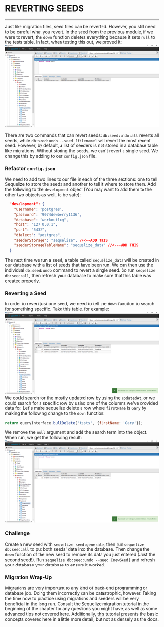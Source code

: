# REVERTING SEEDS
---

Just like migration files, seed files can be reverted. However, you still need to be careful what you revert. In the seed from the previous module, if we were to revert, the `down` function deletes everything because it sets `null` to the tests table. In fact, when testing this out, we proved it: <br>
![oops](assets/gitRekt.png) <br>

There are two commands that can revert seeds: `db:seed:undo:all` reverts all seeds, while `db:seed:undo --seed [filename]` will revert the most recent seed. However, by default, a list of seeders is not stored in a database table like migrations. Without storing the seeds, we can't revert a single seed. We change this by adding to our `config.json` file.

### Refactor `config.json`
We need to add two lines to our file in each of the three sections: one to tell Sequelize to store the seeds and another to tell it where to store them. Add the following to the `development` object (You may want to add them to the other two objects as well, to be safe):
```json
  "development": {
    "username": "postgres", 
    "password": "9074dewberry1136",  
    "database": "workoutlog",
    "host": "127.0.0.1",
    "port": "5432",
    "dialect": "postgres",
    "seederStorage": "sequelize", //<--ADD THIS
    "seederStorageTableName": "sequelize_data" //<---ADD THIS
  }
```
The next time we run a seed, a table called `sequelize_data` will be created in our database with a list of seeds that have been run. We can then use the individual `db:seed:undo` command to revert a single seed. So run `sequelize db:seed:all`, then refresh your database to make sure that this table was created properly.

### Reverting a Seed
In order to revert just one seed, we need to tell the `down` function to search for something specific. Take this table, for example: <br>
![chess](assets/tableChess.png) <br>
We could search for the mostly updated row by using the `updatedAt`, or we could search for a specific row by using one of the columns we've provided data for. Let's make sequelize delete a row where `firstName` is `Gary` by making the following change to the `down` function:

```js
return queryInterface.bulkDelete('tests', {firstName: 'Gary'});
```

We remove the `null` argument and add the search term into the object. When run, we get the following result: <br>
![seedRevert](assets/seedRevert.png)

### Challenge
Create a new seed with `sequelize seed:generate`, then run `sequelize db:seed:all` to put both seeds' data into the database. Then change the `down` function of the new seed to remove its data you just entered (Just the second seed!). Run `sequelize db:seed:undo --seed [newSeed]` and refresh your database your database to ensure it worked.

### Migration Wrap-Up
Migrations are very important to any kind of back-end programming or database job. Doing them incorrectly can be catastrophic, however. Taking the time now to practice using migrations and seeders will be very beneficial in the long run. Consult the Sequelize migration tutorial in the beginning of the chapter for any questions you might have, as well as some advanced tips not covered here. Additionally, [this](https://tech.luc.id/sequelize-it-part-1-4bb752097861) tutorial presents the basic concepts covered here in a little more detail, but not as densely as the docs.